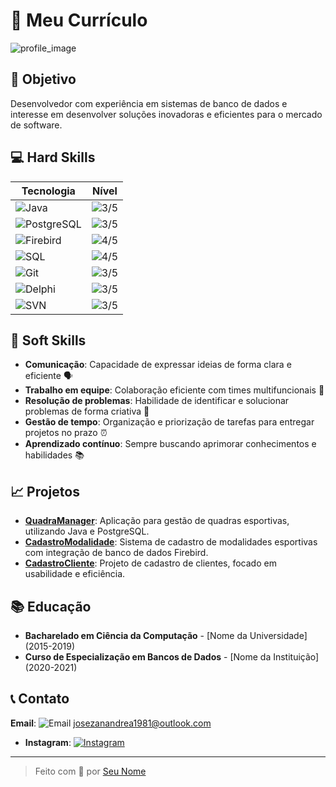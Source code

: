 # 💼 **Meu Currículo**

![profile_image](https://via.placeholder.com/150)

## 🎯 **Objetivo**
Desenvolvedor com experiência em sistemas de banco de dados e interesse em desenvolver soluções inovadoras e eficientes para o mercado de software.

## 💻 **Hard Skills**

| Tecnologia        | Nível         |
|-------------------|---------------|
| ![Java](https://img.shields.io/badge/Java-ED8B00?style=for-the-badge&logo=java&logoColor=white) |![3/5](https://img.shields.io/badge/Intermediate-3-yellow)|
| ![PostgreSQL](https://img.shields.io/badge/PostgreSQL-316192?style=for-the-badge&logo=postgresql&logoColor=white) | ![3/5](https://img.shields.io/badge/Intermediate-3-yellow) |
| ![Firebird](https://img.shields.io/badge/Firebird-FF0000?style=for-the-badge&logo=firebird&logoColor=white) | ![4/5](https://img.shields.io/badge/Advanced-4-yellowgreen)  |
| ![SQL](https://img.shields.io/badge/SQL-000000?style=for-the-badge&logo=sql&logoColor=white) | ![4/5](https://img.shields.io/badge/Advanced-4-yellowgreen)  |
| ![Git](https://img.shields.io/badge/Git-F05032?style=for-the-badge&logo=git&logoColor=white) | ![3/5](https://img.shields.io/badge/Intermediate-3-yellow)|
| ![Delphi](https://img.shields.io/badge/Delphi-EE1F35?style=for-the-badge&logo=delphi&logoColor=white) | ![3/5](https://img.shields.io/badge/Intermediate-3-yellow) |
| ![SVN](https://img.shields.io/badge/SVN-809CC9?style=for-the-badge&logo=subversion&logoColor=white) | ![3/5](https://img.shields.io/badge/Intermediate-3-yellow) |

## 🌟 **Soft Skills**
- **Comunicação**: Capacidade de expressar ideias de forma clara e eficiente 🗣️
- **Trabalho em equipe**: Colaboração eficiente com times multifuncionais 🤝
- **Resolução de problemas**: Habilidade de identificar e solucionar problemas de forma criativa 🧠
- **Gestão de tempo**: Organização e priorização de tarefas para entregar projetos no prazo ⏰
- **Aprendizado contínuo**: Sempre buscando aprimorar conhecimentos e habilidades 📚

## 📈 **Projetos**
- **[QuadraManager](#)**: Aplicação para gestão de quadras esportivas, utilizando Java e PostgreSQL.
- **[CadastroModalidade](#)**: Sistema de cadastro de modalidades esportivas com integração de banco de dados Firebird.
- **[CadastroCliente](#)**: Projeto de cadastro de clientes, focado em usabilidade e eficiência.

## 📚 **Educação**
- **Bacharelado em Ciência da Computação** - [Nome da Universidade] (2015-2019)
- **Curso de Especialização em Bancos de Dados** - [Nome da Instituição] (2020-2021)

## 📞 **Contato**
 **Email**: ![Email](https://img.shields.io/badge/Email-D14836?style=for-the-badge&logo=gmail&logoColor=white) josezanandrea1981@outlook.com
- **Instagram**: [![Instagram](https://img.shields.io/badge/Instagram-E4405F?style=for-the-badge&logo=instagram&logoColor=white)](https://www.instagram.com/jzanandrea/)

---

> Feito com 💙 por [Seu Nome](https://github.com/seuusername)
